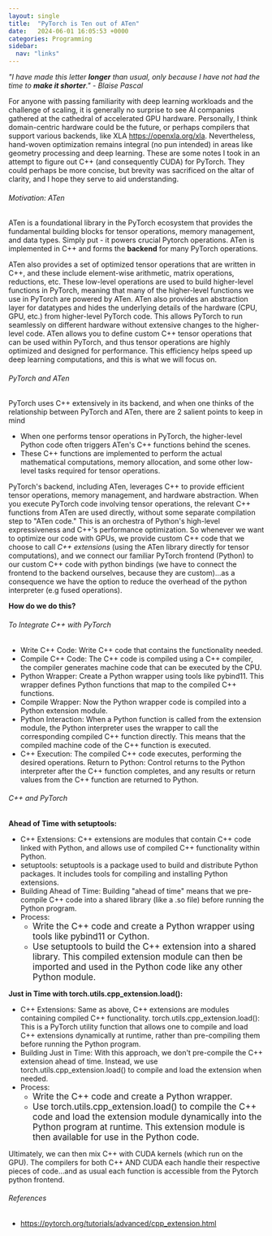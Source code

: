 ```yaml
---
layout: single
title:  "PyTorch is Ten out of ATen"
date:   2024-06-01 16:05:53 +0000
categories: Programming
sidebar:
  nav: "links"
---
```


*"I have made this letter **longer** than usual, only because I have not had the time to **make it shorter**." - Blaise Pascal*

For anyone with passing familiarity with deep learning workloads and the challenge of scaling, it is generally no surprise to see AI companies gathered at the cathedral of accelerated GPU hardware. Personally, I think domain-centric hardware could be the future, or perhaps compilers that support various backends, like XLA <https://openxla.org/xla>. 
Nevertheless, hand-woven optimization remains integral (no pun intended) in areas like geometry processing and deep learning.
These are some notes I took in an attempt to figure out C++ (and consequently CUDA) for PyTorch. They could perhaps be more concise, but brevity was sacrificed on the altar of clarity, and I hope they serve to aid understanding.

###### Motivation: ATen
ATen is a foundational library in the PyTorch ecosystem that provides the fundamental building blocks for tensor operations, memory management, and data types. Simply put - it powers crucial Pytorch operations. ATen is implemented in C++ and forms the **backend** for many PyTorch operations.

ATen also provides a set of optimized tensor operations that are written in C++, and these include element-wise arithmetic, matrix operations, reductions, etc. These low-level operations are used to build higher-level functions in PyTorch, meaning that many of the higher-level functions we use in PyTorch are powered by ATen. ATen also provides an abstraction layer for datatypes and hides the underlying details of the hardware (CPU, GPU, etc.) from higher-level PyTorch code. This allows PyTorch to run seamlessly on different hardware without extensive changes to the higher-level code.
ATen allows you to define custom C++ tensor operations that can be used within PyTorch, and thus tensor operations are highly optimized and designed for performance. 
This efficiency helps speed up deep learning computations, and this is what we will focus on.

###### PyTorch and ATen
PyTorch uses C++ extensively in its backend, and when one thinks of the relationship between PyTorch and ATen, there are 2 salient points to keep in mind

- When one performs tensor operations in PyTorch, the higher-level Python code often triggers ATen's C++ functions behind the scenes.
- These C++ functions are implemented to perform the actual mathematical computations, memory allocation, and some other low-level tasks required for tensor operations.

PyTorch's backend, including ATen, leverages C++ to provide efficient tensor operations, memory management, and hardware abstraction. When you execute PyTorch code involving tensor operations, the relevant C++ functions from ATen are used directly, without some separate compilation step to "ATen code." This is an orchestra of Python's high-level expressiveness and C++'s performance optimization.
So whenever we want to optimize our code with GPUs, we provide custom C++ code that we choose to call *C++ extensions* (using the ATen library directly for tensor computations), and we connect our familiar PyTorch frontend (Python) to our custom C++ code with python bindings (we have to connect the frontend to the backend ourselves, because they are custom)...as a consequence we have the option to reduce the overhead of the python interpreter (e.g fused operations).

**How do we do this?**
###### To Integrate C++ with PyTorch
- Write C++ Code: Write C++ code that contains the functionality needed.
- Compile C++ Code: The C++ code is compiled using a C++ compiler, the compiler generates machine code that can be executed by the CPU.
- Python Wrapper: Create a Python wrapper using tools like pybind11. This wrapper defines Python functions that map to the compiled C++ functions.
- Compile Wrapper: Now the Python wrapper code is compiled into a Python extension module.
- Python Interaction: When a Python function is called from the extension module, the Python interpreter uses the wrapper to call the corresponding compiled C++ function directly. This means that the compiled machine code of the C++ function is executed.
- C++ Execution: The compiled C++ code executes, performing the desired operations.
Return to Python: Control returns to the Python interpreter after the C++ function completes, and any results or return values from the C++ function are returned to Python.



###### C++ and PyTorch
**Ahead of Time with setuptools:**
- C++ Extensions: C++ extensions are modules that contain C++ code linked with Python, and allows use of compiled C++ functionality within Python.
- setuptools: setuptools is a package used to build and distribute Python packages. It includes tools for compiling and installing Python extensions.
- Building Ahead of Time: Building "ahead of time" means that we pre-compile C++ code into a shared library (like a .so file) before running the Python program.
- Process:
  - <span style="font-size:1.2em;">Write the C++ code and create a Python wrapper using tools like pybind11 or Cython.</span>
  - <span style="font-size:1.2em;">Use setuptools to build the C++ extension into a shared library. This compiled extension module can then be imported and used in the Python code like any other Python module.</span>

**Just in Time with torch.utils.cpp_extension.load():**
- C++ Extensions: Same as above, C++ extensions are modules containing compiled C++ functionality.
torch.utils.cpp_extension.load(): This is a PyTorch utility function that allows one to compile and load C++ extensions dynamically at runtime, rather than pre-compiling them before running the Python program.
- Building Just in Time: With this approach, we don't pre-compile the C++ extension ahead of time. Instead, we use torch.utils.cpp_extension.load() to compile and load the extension when needed.
- Process:
  - <span style="font-size:1.2em;">Write the C++ code and create a Python wrapper.</span>
  - <span style="font-size:1.2em;">Use torch.utils.cpp_extension.load() to compile the C++ code and load the extension module dynamically into the Python program at runtime. This extension module is then available for use in the Python code.</span>



Ultimately, we can then mix C++ with CUDA kernels (which run on the GPU). The compilers for both C++ AND CUDA each handle their respective pieces of code…and as usual each function is accessible from the Pytorch python frontend.


###### *References*
- <https://pytorch.org/tutorials/advanced/cpp_extension.html>
